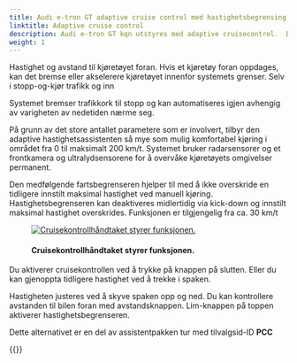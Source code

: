 ```yaml
---
title: Audi e-tron GT adaptive cruise control med hastighetsbegrensing
linktitle: Adaptive cruise control
description: Audi e-tron GT kqn utstyres med adaptive cruisecontrol.  Den adaptive cruisekontrollen (ACC) støtter føreren innenfor systemets grenser
weight: 1
---
```

<!-- markdownlint-disable MD033 -->
Hastighet og avstand til kjøretøyet foran. Hvis et kjøretøy foran oppdages, kan det bremse eller akselerere kjøretøyet innenfor systemets grenser. Selv i stopp-og-kjør trafikk og inn

Systemet bremser trafikkork til stopp og kan automatiseres igjen avhengig av varigheten av nedetiden
nærme seg.

På grunn av det store antallet parametere som er involvert, tilbyr den adaptive hastighetsassistenten så mye som mulig
komfortabel kjøring i området fra 0 til maksimalt 200 km/t. Systemet bruker radarsensorer og et frontkamera og ultralydsensorene for å overvåke kjøretøyets omgivelser permanent.

Den medfølgende fartsbegrenseren hjelper til med å ikke overskride en tidligere innstilt maksimal hastighet ved manuell kjøring. Hastighetsbegrenseren kan deaktiveres midlertidig via kick-down og innstilt maksimal hastighet overskrides. Funksjonen er tilgjengelig fra ca. 30 km/t

<figure>
    <a href="https://media.electrichasgoneaudi.net/multimedia/models/e-tron-gt/technology/drivingassistance/adaptivecruisecontrol/cruisecontrol.jpg">
        <img src="https://media.electrichasgoneaudi.net/multimedia/models/e-tron-gt/technology/drivingassistance/adaptivecruisecontrol/cruisecontrols.jpg"
        alt="Cruisekontrollhåndtaket styrer funksjonen." title="Cruisekontrollhåndtaket styrer funksjonen.">
    </a>
    <figcaption><h4>Cruisekontrollhåndtaket styrer funksjonen.</h4></figcaption>
</figure>

Du aktiverer cruisekontrollen ved å trykke på knappen på slutten. Eller du kan gjenoppta tidligere hastighet ved å trekke i spaken.

Hastigheten justeres ved å skyve spaken opp og ned. Du kan kontrollere avstanden til bilen foran med avstandsknappen.
Lim-knappen på toppen aktiverer hastighetsbegrenseren.

Dette alternativet er en del av assistentpakken tur med tilvalgsid-ID **PCC**

{{<children description="true" />}}
